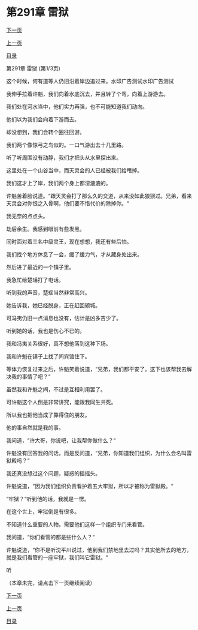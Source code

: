 <h1>第291章    雷狱</h1>
            <div><p><a href="./0871_%E7%AC%AC291%E7%AB%A0_%E9%9B%B7%E7%8B%B1.md">下一页</a></p><p><a href="./0869_%E7%AC%AC290%E7%AB%A0_%E5%85%A8%E8%BA%AB%E8%80%8C%E9%80%80.md">上一页</a></p><p><a href="../">目录</a></p></div>
            <div><p>第291章    雷狱 (第1/3页)</p><p>这个时候，何有道等人仍旧沿着岸边追过来。水印广告测试水印广告测试</p><p>我伸手拉着许魁，我们向着水底沉去，并且转了个弯，向着上游游去。</p><p>我们处在河水当中，他们实力再强，也不可能知道我们动向。</p><p>他们以为我们会向着下游而去。</p><p>却没想到，我们会转个圈往回游。</p><p>我们两个像惊弓之鸟似的。一口气游出去十几里路。</p><p>听了听周围没有动静，我们才把头从水里探出来。</p><p>这里处在一个山谷当中，而天灵会的人已经被我们给甩掉。</p><p>我们这才上了岸，我们两个身上都湿漉漉的。</p><p>许魁苦着脸说道。“跟天灵会打了那么久的交道，从来没如此狼狈过。兄弟，看来天灵会对你恨之入骨啊，他们要不惜代价的除掉你。“</p><p>我无奈的点点头。</p><p>劫后余生。我感到眼前有些发黑。</p><p>同时面对着三名中级灵王，现在想想，我还有些后怕。</p><p>我们找个地方休息了一会，缓了缓力气，才从藏身处出来。</p><p>然后进了最近的一个镇子里。</p><p>我急忙给楚瑶打了电话。</p><p>听到我的声音，楚瑶当然非常高兴。</p><p>她告诉我，她已经脱身，正在赶回颍城。</p><p>可冯夷仍旧一点消息也没有，估计是凶多吉少了。</p><p>听到她的话，我也是伤心不已的。</p><p>我和冯夷关系很好，真不想他落到这种下场。</p><p>我和许魁在镇子上找了间宾馆住下。</p><p>等体力恢复过来之后，许魁笑着说道，“兄弟，我们都平安了。这下也该帮我去解决我的事情了吧？“</p><p>虽然我和许魁之间，不过是互相利用罢了。</p><p>可许魁这个人倒是非常讲究，能跟我同生共死。</p><p>所以我也把他当成了靠得住的朋友。</p><p>他的事自然就是我的事。</p><p>我问道，“许大哥，你说吧，让我帮你做什么？“</p><p>许魁没有回答我的问话，而是反问道，“兄弟，你知道我们组织，为什么会名叫雷狱殿吗？“</p><p>我还真没想过这个问题，疑惑的摇摇头。</p><p>许魁说道，“因为我们组织负责看护着五大牢狱，所以才被称为雷狱殿。“</p><p>“牢狱？“听到他的话，我就是一愣。</p><p>在这个世上，牢狱倒是有很多。</p><p>不知道什么重要的人物。需要他们这样一个组织专门来看管。</p><p>我问道，“你们看管的都是些什么人？“</p><p>许魁说道，“你不是听沈平川说过，他到我们禁地里去过吗？其实他所去的地方，就是我们看管的一座牢狱，我们叫它雷狱。“</p><p>听</p><p>（本章未完，请点击下一页继续阅读）</p></div>
            <div><p><a href="./0871_%E7%AC%AC291%E7%AB%A0_%E9%9B%B7%E7%8B%B1.md">下一页</a></p><p><a href="./0869_%E7%AC%AC290%E7%AB%A0_%E5%85%A8%E8%BA%AB%E8%80%8C%E9%80%80.md">上一页</a></p><p><a href="../">目录</a></p></div>